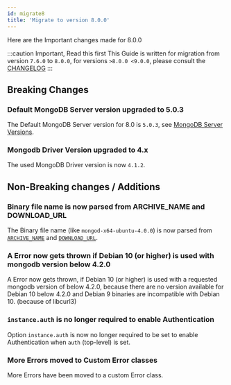 ```yaml
---
id: migrate8
title: 'Migrate to version 8.0.0'
---
```


Here are the Important changes made for 8.0.0

:::caution Important, Read this first
This Guide is written for migration from version `7.6.0` to `8.0.0`, for versions `>8.0.0 <9.0.0`, please consult the [CHANGELOG](https://github.com/nodkz/mongodb-memory-server/blob/master/CHANGELOG.md)
:::

## Breaking Changes

### Default MongoDB Server version upgraded to 5.0.3

The Default MongoDB Server version for 8.0 is `5.0.3`, see [MongoDB Server Versions](../mongodb-server-versions.md).

### Mongodb Driver Version upgraded to 4.x

The used MongoDB Driver version is now `4.1.2`.

## Non-Breaking changes / Additions

### Binary file name is now parsed from ARCHIVE_NAME and DOWNLOAD_URL

The Binary file name (like `mongod-x64-ubuntu-4.0.0`) is now parsed from [`ARCHIVE_NAME`](../../api/config-options#archive_name) and [`DOWNLOAD_URL`](../../api/config-options#download_url).

### A Error now gets thrown if Debian 10 (or higher) is used with mongodb version below 4.2.0

A Error now gets thrown, if Debian 10 (or higher) is used with a requested mongodb version of below 4.2.0, because there are no version available for Debian 10 below 4.2.0 and Debian 9 binaries are incompatible with Debian 10. (because of libcurl3)

### `instance.auth` is no longer required to enable Authentication

Option `instance.auth` is now no longer required to be set to enable Authentication when `auth` (top-level) is set.

### More Errors moved to Custom Error classes

More Errors have been moved to a custom Error class.
